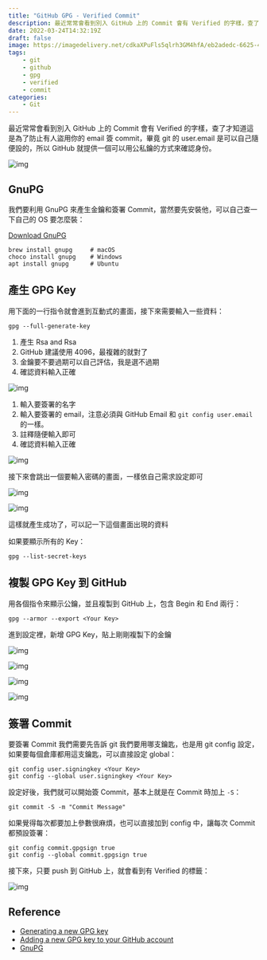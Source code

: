 ```yaml
---
title: "GitHub GPG - Verified Commit"
description: 最近常常會看到別入 GitHub 上的 Commit 會有 Verified 的字樣，查了才知道這是為了防止有人盜用你的 email 簽 commit，畢竟 git 的 user.email 是可以自己隨便設的，所以 GitHub 就提供一個可以用公私鑰的方式來確認身份。
date: 2022-03-24T14:32:19Z
draft: false
image: https://imagedelivery.net/cdkaXPuFls5qlrh3GM4hfA/eb2adedc-6625-46d1-73ea-07c01fc92000/public
tags: 
    - git
    - github
    - gpg
    - verified
    - commit
categories:
    - Git
---
```

最近常常會看到別入 GitHub 上的 Commit 會有 Verified 的字樣，查了才知道這是為了防止有人盜用你的 email 簽 commit，畢竟 git 的 user.email 是可以自己隨便設的，所以 GitHub 就提供一個可以用公私鑰的方式來確認身份。

![img](https://imagedelivery.net/cdkaXPuFls5qlrh3GM4hfA/6e429f76-94c1-46ff-77da-7d50a886d100/public)

<!--more-->

## GnuPG

我們要利用 GnuPG 來產生金鑰和簽署 Commit，當然要先安裝他，可以自己查一下自己的 OS 要怎麼裝：

[Download GnuPG](https://www.gnupg.org/download)

```text
brew install gnupg     # macOS
choco install gnupg    # Windows
apt install gnupg      # Ubuntu
```

## 產生 GPG Key

用下面的一行指令就會進到互動式的畫面，接下來需要輸入一些資料：

```shell
gpg --full-generate-key
```

1. 產生 Rsa and Rsa
2. GitHub 建議使用 4096，最複雜的就對了
3. 金鑰要不要過期可以自己評估，我是選不過期
4. 確認資料輸入正確

![img](https://imagedelivery.net/cdkaXPuFls5qlrh3GM4hfA/d6411985-0b33-4ab2-e883-f95ce0da3c00/public)

1. 輸入要簽署的名字
2. 輸入要簽署的 email，注意必須與 GitHub Email 和 `git config user.email` 的一樣。
3. 註釋隨便輸入即可
4. 確認資料輸入正確

![img](https://imagedelivery.net/cdkaXPuFls5qlrh3GM4hfA/594a269c-ab4f-4484-fa9a-c74307454600/public)

接下來會跳出一個要輸入密碼的畫面，一樣依自己需求設定即可

![img](https://imagedelivery.net/cdkaXPuFls5qlrh3GM4hfA/6b11a19b-c7fa-4697-0861-5fb4c66ff800/public)

![img](https://imagedelivery.net/cdkaXPuFls5qlrh3GM4hfA/56a8fc50-5a1e-4a0e-e9ef-30b9fe74fc00/public)

這樣就產生成功了，可以記一下這個畫面出現的資料

如果要顯示所有的 Key：

```shell
gpg --list-secret-keys
```

## 複製 GPG Key 到 GitHub

用各個指令來顯示公鑰，並且複製到 GitHub 上，包含 Begin 和 End 兩行：

```shell
gpg --armor --export <Your Key>
```

進到設定裡，新增 GPG Key，貼上剛剛複製下的金鑰

![img](https://imagedelivery.net/cdkaXPuFls5qlrh3GM4hfA/8a75edb9-4a08-4060-608a-d63353a77c00/public)

![img](https://imagedelivery.net/cdkaXPuFls5qlrh3GM4hfA/9c5ad211-0bcc-4058-a304-6903e69c8700/public)

![img](https://imagedelivery.net/cdkaXPuFls5qlrh3GM4hfA/0ef8e55b-7f1b-43ab-cd40-43303b98bc00/public)

![img](https://imagedelivery.net/cdkaXPuFls5qlrh3GM4hfA/32e1e3a5-2fdc-4e6d-aef3-08122d448d00/public)

## 簽署 Commit

要簽署 Commit 我們需要先告訴 git 我們要用哪支鑰匙，也是用 git config 設定，如果要每個倉庫都用這支鑰匙，可以直接設定 global：

```shell
git config user.signingkey <Your Key>
git config --global user.signingkey <Your Key>
```

設定好後，我們就可以開始簽 Commit，基本上就是在 Commit 時加上 `-S`：

```shell
git commit -S -m "Commit Message"
```

如果覺得每次都要加上參數很麻煩，也可以直接加到 config 中，讓每次 Commit 都預設簽署：

```shell
git config commit.gpgsign true
git config --global commit.gpgsign true
```

接下來，只要 push 到 GitHub 上，就會看到有 Verified 的標籤：

![img](https://imagedelivery.net/cdkaXPuFls5qlrh3GM4hfA/6e429f76-94c1-46ff-77da-7d50a886d100/public)

## Reference

* [Generating a new GPG key](https://docs.github.com/en/authentication/managing-commit-signature-verification/generating-a-new-gpg-key)
* [Adding a new GPG key to your GitHub account](https://docs.github.com/en/authentication/managing-commit-signature-verification/adding-a-new-gpg-key-to-your-github-account)
* [GnuPG](https://www.gnupg.org/)
